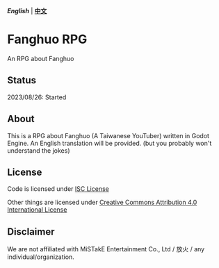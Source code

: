 _**English**_ | [**中文**](./README.md)

# Fanghuo RPG

An RPG about Fanghuo

## Status

2023/08/26: Started

## About

This is a RPG about Fanghuo (A Taiwanese YouTuber) written in Godot Engine. An English translation will be provided. (but you probably won't understand the jokes)

## License

Code is licensed under [ISC License](./LICENSE)

Other things are licensed under [Creative Commons Attribution 4.0 International License](./LICENSE-OTHER)

## Disclaimer

We are not affiliated with MiSTakE Entertainment Co., Ltd / 放火 / any individual/organization.
